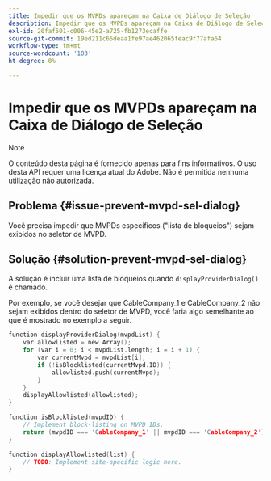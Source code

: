 ```yaml
---
title: Impedir que os MVPDs apareçam na Caixa de Diálogo de Seleção
description: Impedir que os MVPDs apareçam na Caixa de Diálogo de Seleção
exl-id: 20faf501-c006-45e2-a725-fb1273ecaffe
source-git-commit: 19ed211c65deaa1fe97ae462065feac9f77afa64
workflow-type: tm+mt
source-wordcount: '103'
ht-degree: 0%

---
```


# Impedir que os MVPDs apareçam na Caixa de Diálogo de Seleção

>[!NOTE]
>
>O conteúdo desta página é fornecido apenas para fins informativos. O uso desta API requer uma licença atual do Adobe. Não é permitida nenhuma utilização não autorizada.

## Problema {#issue-prevent-mvpd-sel-dialog}

Você precisa impedir que MVPDs específicos (&quot;lista de bloqueios&quot;) sejam exibidos no seletor de MVPD.


## Solução {#solution-prevent-mvpd-sel-dialog}

A solução é incluir uma lista de bloqueios quando `displayProviderDialog()` é chamado.

Por exemplo, se você desejar que CableCompany_1 e CableCompany_2 não sejam exibidos dentro do seletor de MVPD, você faria algo semelhante ao que é mostrado no exemplo a seguir.

```C
function displayProviderDialog(mvpdList) {
    var allowlisted = new Array();
    for (var i = 0; i < mvpdList.length; i = i + 1) {
        var currentMvpd = mvpdList[i];
        if (!isBlocklisted(currentMvpd.ID)) {
            allowlisted.push(currentMvpd);
        }
    }
    displayAllowlisted(allowlisted);
}

function isBlocklisted(mvpdID) {
    // Implement block-listing on MVPD IDs.
    return (mvpdID === 'CableCompany_1' || mvpdID === 'CableCompany_2');
}

function displayAllowlisted(list) {
    // TODO: Implement site-specific logic here.
} 
```

<!--
**Related Information**

* [Allow MVPDs in the Selection Dialog](/help/authentication/allow-mvpd-selectn-dialog.md)
* **Code samples**
* [Programmer integration guide](/help/authentication/programmer-integration-guide-overview.md)
-->
